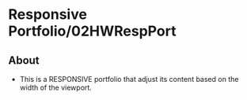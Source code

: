 # Responsive Portfolio/02HWRespPort

## About

* This is a RESPONSIVE portfolio that adjust its content based on the width of the viewport.
